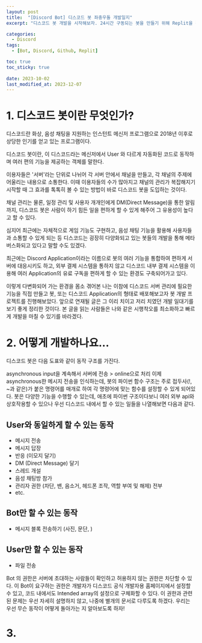 ```yaml
---
layout: post
title:  "[Discord Bot] 디스코드 봇 좌충우돌 개발일지"
excerpt: "디스코드 봇 개발을 시작해보자. 24시간 구동되는 봇을 만들기 위해 Replit을 활용해본다."

categories:
  - Discord
tags:
  - [Bot, Discord, Github, Replit]

toc: true
toc_sticky: true
 
date: 2023-10-02
last_modified_at: 2023-12-07
---
```


# 1. 디스코드 봇이란 무엇인가?

디스코드란 화상, 음성 채팅을 지원하는 인스턴트 메신저 프로그램으로 2018년 이후로 상당한 인기를 얻고 있는 프로그램이다.

디스코드 봇이란, 이 디스코드라는 메신저에서 User 와 다르게 자동화된 코드로 동작하며 여러 편의 기능을 제공하는 객체를 말한다.

이용자들은 '서버'라는 단위로 나뉘어 각 서버 안에서 채널을 만들고, 각 채널의 주제에 어울리는 내용으로 소통한다. 이때 이용자들의 수가 많아지고 채널의 관리가 복잡해지기 시작할 때 그 효과를 톡톡히 볼 수 있는 방법이 바로 디스코드 봇을 도입하는 것이다.

채널 관리는 물론, 일정 관리 및 사용자 개개인에게 DM(Direct Message)을 통한 알림까지, 디스코드 봇은 사람이 하기 힘든 일을 편하게 할 수 있게 해주어 그 유용성이 높다고 할 수 있다.

심지어 최근에는 자체적으로 게임 기능도 구현하고, 음성 채팅 기능을 활용해 사용자들과 소통할 수 있게 되는 등 디스코드는 굉장히 다양화되고 있는 봇들의 개발을 통해 메타버스화되고 있다고 말할 수도 있겠다.

최근에는 Discord Application이라는 이름으로 봇의 여러 기능을 통합하여 편하게 서버에 대응시키도 하고, 외부 결제 시스템을 통하지 않고 디스코드 내부 결제 시스템을 이용해 여러 Application의 유료 구독을 편하게 할 수 있는 환경도 구축되어가고 있다.

이렇게 다변화되어 가는 환경을 몸소 겪어본 나는 이참에 디스코드 서버 관리에 필요한 기능을 직접 만들고 봇, 또는 디스코드 Application의 형태로 배포해보고자 봇 개발 프로젝트를 진행해보았다. 앞으로 연재될 글은 그 이리 치이고 저리 치였던 개발 일대기를 보기 좋게 정리한 것이다. 본 글을 읽는 사람들은 나와 같은 시행착오를 최소화하고 빠르게 개발을 마칠 수 있기를 바라겠다.


# 2. 어떻게 개발하나요...

디스코드 봇은 다음 도표와 같이 동작 구조를 가진다.

asynchronous input을 계속해서 서버에 전송 > online으로 처리
이제 asynchronous한 메시지 전송을 인식하는데, 봇의 파이썬 함수 구조는 주로 접두사(!, ~과 같은)가 붙은 명령어를 매개로 하여 각 명령어에 맞는 함수를 설정할 수 있게 되어있다.
봇은 다양한 기능을 수행할 수 있는데, 애초에 파이썬 구조이다보니 여러 외부 api와 상호작용할 수 있으나 우선 디스코드 내에서 할 수 있는 일들을 나열해보면 다음과 같다.

## User와 동일하게 할 수 있는 동작
* 메시지 전송
* 메시지 답장
* 반응 (이모지 달기)
* DM (Direct Message) 달기
* 스레드 개설
* 음성 채팅방 참가
* 관리자 권한 (차단, 밴, 음소거, 헤드폰 조작, 역할 부여 및 해제) 전부
* etc.
## Bot만 할 수 있는 동작
* 메시지 블록 전송하기 (사진, 문단, )
## User만 할 수 있는 동작
* 파일 전송

Bot 의 권한은 서버에 초대하는 사람들이 확인하고 허용하지 않는 권한은 차단할 수 있다.
이 Bot이 요구하는 권한은 개발자가 디스코드 공식 개발자용 홈페이지에서 설정할 수 있고, 코드 내에서도 Intended array의 설정으로 구체화할 수 있다. 이 권한과 관련된 문제는 우선 자세히 설명하지 않고, 나중에 별개의 문서로 다루도록 하겠다. 우리는 우선 무슨 동작이 어떻게 돌아가는 지 알아보도록 하자!


# 3.
